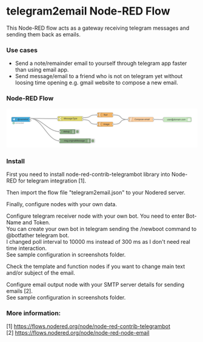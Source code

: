 # telegram2email Node-RED Flow
This Node-RED flow acts as a gateway receiving telegram messages and sending them back as emails.

### Use cases
* Send a note/remainder email to yourself through telegram app faster than using email app.
* Send message/email to a friend who is not on telegram yet without loosing time opening e.g. gmail website to compose a new email. 

### Node-RED Flow
![NodeRed Flow image](screenshots/telegram2email-flow.png?raw=true "flow")

### Install
First you need to install node-red-contrib-telegrambot library into Node-RED for telegram integration [1].

Then import the flow file "telegram2email.json" to your Nodered server.

Finally, configure nodes with your own data.

Configure telegram receiver node with your own bot. You need to enter Bot-Name and Token.  
You can create your own bot in telegram sending the /newboot command to @botfather telegram bot.  
I changed poll interval to 10000 ms instead of 300 ms as I don't need real time interaction.  
See sample configuration in screenshots folder.

Check the template and function nodes if you want to change main text and/or subject of the email.

Configure email output node with your SMTP server details for sending emails [2].  
See sample configuration in screenshots folder.

### More information:
[1] https://flows.nodered.org/node/node-red-contrib-telegrambot  
[2] https://flows.nodered.org/node/node-red-node-email  
